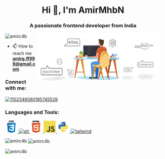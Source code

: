 <h1 align="center">Hi 👋, I'm AmirMhbN</h1>
<h3 align="center">A passionate frontend developer from India</h3>
<img align="right" alt="Coding" width="400" src="https://raw.githubusercontent.com/priyan1995/priyan1995/master/readme-image.gif"

<p align="left"> <img src="https://komarev.com/ghpvc/?username=amirc4b&label=Profile%20views&color=0e75b6&style=flat" alt="amirc4b" /> </p>

- 📫 How to reach me **amirg.ff999@gmail.com**

<h3 align="left">Connect with me:</h3>
<p align="left">
<a href="https://discord.gg/1102346080185745528" target="blank"><img align="center" src="https://raw.githubusercontent.com/rahuldkjain/github-profile-readme-generator/master/src/images/icons/Social/discord.svg" alt="1102346080185745528" height="30" width="40" /></a>
</p>

<h3 align="left">Languages and Tools:</h3>
<p align="left"> <a href="https://www.w3schools.com/css/" target="_blank" rel="noreferrer"> <img src="https://raw.githubusercontent.com/devicons/devicon/master/icons/css3/css3-original-wordmark.svg" alt="css3" width="40" height="40"/> </a> <a href="https://git-scm.com/" target="_blank" rel="noreferrer"> <img src="https://www.vectorlogo.zone/logos/git-scm/git-scm-icon.svg" alt="git" width="40" height="40"/> </a> <a href="https://www.w3.org/html/" target="_blank" rel="noreferrer"> <img src="https://raw.githubusercontent.com/devicons/devicon/master/icons/html5/html5-original-wordmark.svg" alt="html5" width="40" height="40"/> </a> <a href="https://developer.mozilla.org/en-US/docs/Web/JavaScript" target="_blank" rel="noreferrer"> <img src="https://raw.githubusercontent.com/devicons/devicon/master/icons/javascript/javascript-original.svg" alt="javascript" width="40" height="40"/> </a> <a href="https://www.python.org" target="_blank" rel="noreferrer"> <img src="https://raw.githubusercontent.com/devicons/devicon/master/icons/python/python-original.svg" alt="python" width="40" height="40"/> </a> <a href="https://tailwindcss.com/" target="_blank" rel="noreferrer"> <img src="https://www.vectorlogo.zone/logos/tailwindcss/tailwindcss-icon.svg" alt="tailwind" width="40" height="40"/> </a> </p>

<p><img align="left" src="https://github-readme-stats.vercel.app/api/top-langs?username=amirc4b&show_icons=true&locale=en&layout=compact" alt="amirc4b" /></p>

<p>&nbsp;<img align="center" src="https://github-readme-stats.vercel.app/api?username=amirc4b&show_icons=true&locale=en" alt="amirc4b" /></p>

<p><img align="center" src="https://github-readme-streak-stats.herokuapp.com/?user=amirc4b&" alt="amirc4b" /></p>

